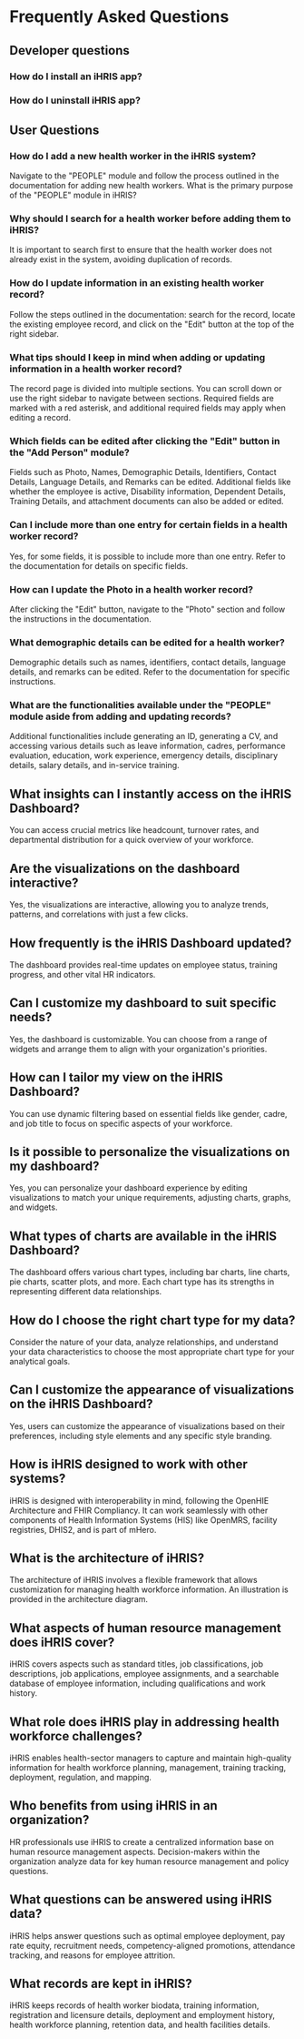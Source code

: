 # Frequently Asked Questions

## Developer questions 

### How do I install an iHRIS app?

### How do I uninstall iHRIS app?

## User Questions 

### How do I add a new health worker in the iHRIS system?

Navigate to the "PEOPLE" module and follow the process outlined in the documentation for adding new health workers.
What is the primary purpose of the "PEOPLE" module in iHRIS?

### Why should I search for a health worker before adding them to iHRIS?

It is important to search first to ensure that the health worker does not already exist in the system, avoiding duplication of records.

### How do I update information in an existing health worker record?

Follow the steps outlined in the documentation: search for the record, locate the existing employee record, and click on the "Edit" button at the top of the right sidebar.

### What tips should I keep in mind when adding or updating information in a health worker record?

The record page is divided into multiple sections. You can scroll down or use the right sidebar to navigate between sections. Required fields are marked with a red asterisk, and additional required fields may apply when editing a record.

### Which fields can be edited after clicking the "Edit" button in the "Add Person" module?

Fields such as Photo, Names, Demographic Details, Identifiers, Contact Details, Language Details, and Remarks can be edited. Additional fields like whether the employee is active, Disability information, Dependent Details, Training Details, and attachment documents can also be added or edited.
### Can I include more than one entry for certain fields in a health worker record?

Yes, for some fields, it is possible to include more than one entry. Refer to the documentation for details on specific fields.

### How can I update the Photo in a health worker record?

After clicking the "Edit" button, navigate to the "Photo" section and follow the instructions in the documentation.

### What demographic details can be edited for a health worker?

Demographic details such as names, identifiers, contact details, language details, and remarks can be edited. Refer to the documentation for specific instructions.

### What are the functionalities available under the "PEOPLE" module aside from adding and updating records?

Additional functionalities include generating an ID, generating a CV, and accessing various details such as leave information, cadres, performance evaluation, education, work experience, emergency details, disciplinary details, salary details, and in-service training.

## What insights can I instantly access on the iHRIS Dashboard?

You can access crucial metrics like headcount, turnover rates, and departmental distribution for a quick overview of your workforce.
## Are the visualizations on the dashboard interactive?

Yes, the visualizations are interactive, allowing you to analyze trends, patterns, and correlations with just a few clicks.
## How frequently is the iHRIS Dashboard updated?

The dashboard provides real-time updates on employee status, training progress, and other vital HR indicators.
## Can I customize my dashboard to suit specific needs?

Yes, the dashboard is customizable. You can choose from a range of widgets and arrange them to align with your organization's priorities.

## How can I tailor my view on the iHRIS Dashboard?

You can use dynamic filtering based on essential fields like gender, cadre, and job title to focus on specific aspects of your workforce.
## Is it possible to personalize the visualizations on my dashboard?

Yes, you can personalize your dashboard experience by editing visualizations to match your unique requirements, adjusting charts, graphs, and widgets.
## What types of charts are available in the iHRIS Dashboard?

The dashboard offers various chart types, including bar charts, line charts, pie charts, scatter plots, and more. Each chart type has its strengths in representing different data relationships. 
## How do I choose the right chart type for my data?

Consider the nature of your data, analyze relationships, and understand your data characteristics to choose the most appropriate chart type for your analytical goals.

## Can I customize the appearance of visualizations on the iHRIS Dashboard?

Yes, users can customize the appearance of visualizations based on their preferences, including style elements and any specific style branding.

## How is iHRIS designed to work with other systems?

iHRIS is designed with interoperability in mind, following the OpenHIE Architecture and FHIR Compliancy. It can work seamlessly with other components of Health Information Systems (HIS) like OpenMRS, facility registries, DHIS2, and is part of mHero.

## What is the architecture of iHRIS?

The architecture of iHRIS involves a flexible framework that allows customization for managing health workforce information. An illustration is provided in the architecture diagram.

## What aspects of human resource management does iHRIS cover?

iHRIS covers aspects such as standard titles, job classifications, job descriptions, job applications, employee assignments, and a searchable database of employee information, including qualifications and work history.
## What role does iHRIS play in addressing health workforce challenges?

iHRIS enables health-sector managers to capture and maintain high-quality information for health workforce planning, management, training tracking, deployment, regulation, and mapping.

## Who benefits from using iHRIS in an organization?

HR professionals use iHRIS to create a centralized information base on human resource management aspects. Decision-makers within the organization analyze data for key human resource management and policy questions.

## What questions can be answered using iHRIS data?

iHRIS helps answer questions such as optimal employee deployment, pay rate equity, recruitment needs, competency-aligned promotions, attendance tracking, and reasons for employee attrition.

## What records are kept in iHRIS?

iHRIS keeps records of health worker biodata, training information, registration and licensure details, deployment and employment history, health workforce planning, retention data, and health facilities details.




